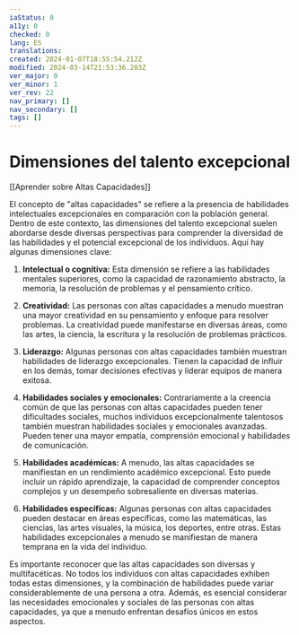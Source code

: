 ```yaml
---
iaStatus: 0
a11y: 0
checked: 0
lang: ES
translations: 
created: 2024-01-07T18:55:54.212Z
modified: 2024-03-14T21:53:36.203Z
ver_major: 0
ver_minor: 1
ver_rev: 22
nav_primary: []
nav_secondary: []
tags: []
---
```

# Dimensiones del talento excepcional

[[Aprender sobre Altas Capacidades]]

El concepto de "altas capacidades" se refiere a la presencia de habilidades intelectuales excepcionales en comparación con la población general. Dentro de este contexto, las dimensiones del talento excepcional suelen abordarse desde diversas perspectivas para comprender la diversidad de las habilidades y el potencial excepcional de los individuos. Aquí hay algunas dimensiones clave:

1. **Intelectual o cognitiva:** Esta dimensión se refiere a las habilidades mentales superiores, como la capacidad de razonamiento abstracto, la memoria, la resolución de problemas y el pensamiento crítico.

2. **Creatividad:** Las personas con altas capacidades a menudo muestran una mayor creatividad en su pensamiento y enfoque para resolver problemas. La creatividad puede manifestarse en diversas áreas, como las artes, la ciencia, la escritura y la resolución de problemas prácticos.

3. **Liderazgo:** Algunas personas con altas capacidades también muestran habilidades de liderazgo excepcionales. Tienen la capacidad de influir en los demás, tomar decisiones efectivas y liderar equipos de manera exitosa.

4. **Habilidades sociales y emocionales:** Contrariamente a la creencia común de que las personas con altas capacidades pueden tener dificultades sociales, muchos individuos excepcionalmente talentosos también muestran habilidades sociales y emocionales avanzadas. Pueden tener una mayor empatía, comprensión emocional y habilidades de comunicación.

5. **Habilidades académicas:** A menudo, las altas capacidades se manifiestan en un rendimiento académico excepcional. Esto puede incluir un rápido aprendizaje, la capacidad de comprender conceptos complejos y un desempeño sobresaliente en diversas materias.

6. **Habilidades específicas:** Algunas personas con altas capacidades pueden destacar en áreas específicas, como las matemáticas, las ciencias, las artes visuales, la música, los deportes, entre otras. Estas habilidades excepcionales a menudo se manifiestan de manera temprana en la vida del individuo.

Es importante reconocer que las altas capacidades son diversas y multifacéticas. No todos los individuos con altas capacidades exhiben todas estas dimensiones, y la combinación de habilidades puede variar considerablemente de una persona a otra. Además, es esencial considerar las necesidades emocionales y sociales de las personas con altas capacidades, ya que a menudo enfrentan desafíos únicos en estos aspectos.